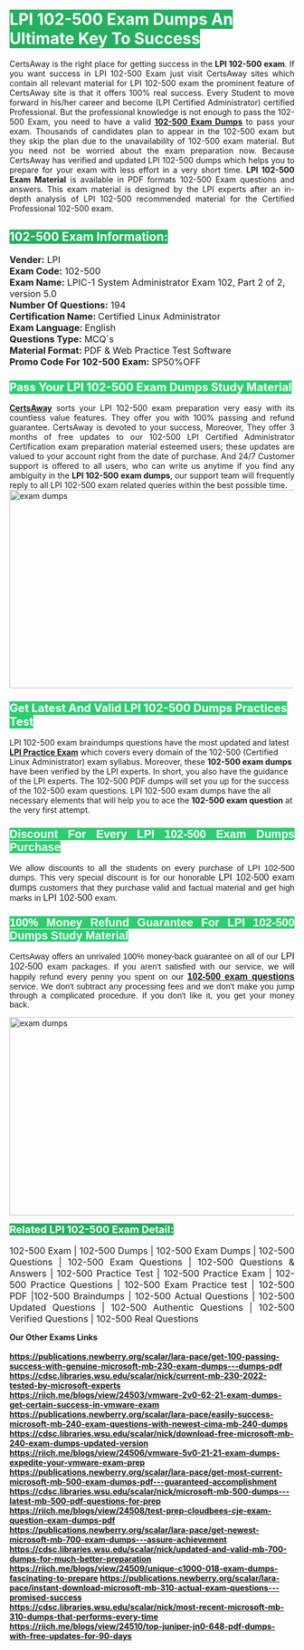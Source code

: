 <h1><span style="color:#ffffff"><strong><span style="background-color:#27ae60">LPI 102-500 Exam Dumps An Ultimate Key To Success</span></strong></span></h1> <div style="text-align:justify">CertsAway is the right place for getting success in the <strong>LPI 102-500 exam</strong>. If you want success in LPI 102-500 Exam just visit CertsAway sites which contain all relevant material for LPI 102-500 exam the prominent feature of CertsAway site is that it offers 100% real success. Every Student to move forward in his/her career and become (LPI Certified Administrator) certified Professional. But the professional knowledge is not enough to pass the 102-500 Exam, you need to have a valid <a href="https://www.certsaway.com/lpi/102-500-exam-dumps"><strong>102-500 Exam Dumps</strong></a> to pass your exam. Thousands of candidates plan to appear in the 102-500 exam but they skip the plan due to the unavailability of 102-500 exam material. But you need not be worried about the exam preparation now. Because CertsAway has verified and updated LPI 102-500 dumps which helps you to prepare for your exam with less effort in a very short time. <strong>LPI 102-500 Exam Material</strong> is available in PDF formats 102-500 Exam questions and answers. This exam material is designed by the LPI experts after an in-depth analysis of LPI 102-500 recommended material for the Certified Professional 102-500 exam.</div> <h2 style="text-align:justify"><span style="color:#ffffff"><span style="background-color:#27ae60">102-500 Exam Information:</span></span></h2> <p><span style="font-size:16px"><strong>Vender:</strong> LPI<br /> <strong>Exam Code:</strong> 102-500<br /> <strong>Exam Name:</strong> LPIC-1 System Administrator Exam 102, Part 2 of 2, version 5.0<br /> <strong>Number Of Questions:</strong> 194<br /> <strong>Certification Name: </strong>Certified Linux Administrator<br /> <strong>Exam Language: </strong>English<br /> <strong>Questions Type:</strong> MCQ`s<br /> <strong>Material Format: </strong>PDF & Web Practice Test Software<br /> <strong>Promo Code For 102-500 Exam: </strong>SP50%OFF</span></p> <h3><span style="font-size:20px"><span style="color:#ffffff"><strong><span style="background-color:#2ecc71">Pass Your LPI 102-500 Exam Dumps Study Material</span></strong></span></span></h3> <div style="text-align:justify"><a href=" https://www.certsaway.com/"><strong>CertsAway</strong></a> sorts your LPI 102-500 exam preparation very easy with its countless value features. They offer you with 100% passing and refund guarantee. CertsAway is devoted to your success, Moreover, They offer 3 months of free updates to our 102-500 LPI Certified Administrator Certification exam preparation material esteemed users; these updates are valued to your account right from the date of purchase. And 24/7 Customer support is offered to all users, who can write us anytime if you find any ambiguity in the <strong>LPI 102-500 exam dumps</strong>, our support team will frequently reply to all LPI 102-500 exam related queries within the best possible time.</div> <div style="text-align:justify"> </div> <div style="text-align:justify"><a href="https://www.certsaway.com/lpi/102-500-exam-dumps" rel="no-follow"><img alt="exam dumps" src="https://www.certcollections.com/uploads/content/certsaway.png" style="height:350px; width:750px" /></a></div> <h3><span style="font-size:20px"><span style="color:#ffffff"><strong><span style="background-color:#2ecc71">Get Latest And Valid LPI 102-500 Dumps Practices Test</span></strong></span></span></h3> <p>LPI 102-500 exam braindumps questions have the most updated and latest <a href="https://www.certsaway.com/lpi-questions"><strong>LPI Practice Exam</strong></a> which covers every domain of the 102-500 (Certified Linux Administrator) exam syllabus. Moreover, these <strong>102-500 exam dumps</strong> have been verified by the LPI experts. In short, you also have the guidance of the LPI experts. The 102-500 PDF dumps will set you up for the success of the 102-500 exam questions. LPI 102-500 exam dumps have the all necessary elements that will help you to ace the <strong>102-500 exam question</strong> at the very first attempt.</p> <h3 style="text-align:justify"><span style="font-size:20px"><span style="color:#ffffff"><strong><span style="font-family:Calibri,sans-serif"><span style="background-color:#2ecc71">Discount For Every </span><span style="background-color:#2ecc71">LPI 102-500 Exam</span><span style="background-color:#2ecc71"> Dumps Purchase</span></span></strong></span></span></h3> <div style="text-align:justify"> <p><span style="font-size:11pt"><span style="font-family:Calibri,sans-serif">We allow discounts to all the students on every purchase of LPI 102-500 dumps. This very special discount is for our honorable <span style="font-size:12.0pt"><span style="background-color:white">LPI 102-500 exam dumps </span></span>customers that they purchase valid and factual material and get high marks in <span style="font-size:12.0pt"><span style="background-color:white">LPI 102-500 </span></span>exam. </span></span></p> <h3><span style="font-size:20px"><span style="color:#ffffff"><strong><span style="font-family:Calibri,sans-serif"><span style="background-color:#2ecc71">100% Money Refund Guarantee For </span><span style="background-color:#2ecc71">LPI 102-500 Dumps Study Material</span></span></strong></span></span></h3> <p><span style="font-size:11pt"><span style="font-family:Calibri,sans-serif">CertsAway offers an unrivaled 100% money-back guarantee on all of our <span style="font-size:12.0pt"><span style="background-color:white">LPI 102-500 </span></span>exam packages. If you aren't satisfied with our service, we will happily refund every penny you spent on our <span style="font-size:12.0pt"><span style="background-color:white"><a href="https://www.certsaway.com/lpi/102-500-exam-dumps"><strong>102-500 exam questions</strong></a> </span></span>service. We don't subtract any processing fees and we don't make you jump through a complicated procedure. If you don't like it, you get your money back.</span></span></p> <p><a href="https://www.certsaway.com/lpi/102-500-exam-dumps" rel="no-follow"><img alt="exam dumps" src="https://www.certcollections.com/uploads/content/certsaway_(2)2.png" style="height:350px; width:750px" /></a></p> <p><span style="color:#ffffff"><strong><span style="font-size:18px"><span style="background-color:#27ae60">Related LPI 102-500 Exam Detail:</span></span></strong></span><br /> <br /> <span style="font-size:16px">102-500 Exam | 102-500 Dumps | 102-500 Exam Dumps | 102-500 Questions | 102-500 Exam Questions | 102-500 Questions & Answers | 102-500 Practice Test | 102-500 Practice Exam | 102-500 Practice Questions | 102-500 Exam Practice test | 102-500 PDF |102-500 Braindumps | 102-500 Actual Questions | 102-500 Updated Questions | 102-500 Authentic Questions | 102-500 Verified Questions | 102-500 Real Questions</span></p> </div>	<b> Our Other Exams Links<br><br><a href='https://publications.newberry.org/scalar/lara-pace/get-100-passing-success-with-genuine-microsoft-mb-230-exam-dumps---dumps-pdf' >https://publications.newberry.org/scalar/lara-pace/get-100-passing-success-with-genuine-microsoft-mb-230-exam-dumps---dumps-pdf</a><br><a href='https://cdsc.libraries.wsu.edu/scalar/nick/current-mb-230-2022-tested-by-microsoft-experts' >https://cdsc.libraries.wsu.edu/scalar/nick/current-mb-230-2022-tested-by-microsoft-experts</a><br><a href='https://riich.me/blogs/view/24503/vmware-2v0-62-21-exam-dumps-get-certain-success-in-vmware-exam' >https://riich.me/blogs/view/24503/vmware-2v0-62-21-exam-dumps-get-certain-success-in-vmware-exam</a>
<a href='https://publications.newberry.org/scalar/lara-pace/easily-success-microsoft-mb-240-exam-questions-with-newest-cima-mb-240-dumps' >https://publications.newberry.org/scalar/lara-pace/easily-success-microsoft-mb-240-exam-questions-with-newest-cima-mb-240-dumps</a><br><a href='https://cdsc.libraries.wsu.edu/scalar/nick/download-free-microsoft-mb-240-exam-dumps-updated-version' >https://cdsc.libraries.wsu.edu/scalar/nick/download-free-microsoft-mb-240-exam-dumps-updated-version</a><br><a href='https://riich.me/blogs/view/24506/vmware-5v0-21-21-exam-dumps-expedite-your-vmware-exam-prep' >https://riich.me/blogs/view/24506/vmware-5v0-21-21-exam-dumps-expedite-your-vmware-exam-prep</a>
<a href='https://publications.newberry.org/scalar/lara-pace/get-most-current-microsoft-mb-500-exam-dumps-pdf---guaranteed-accomplishment' >https://publications.newberry.org/scalar/lara-pace/get-most-current-microsoft-mb-500-exam-dumps-pdf---guaranteed-accomplishment</a><br><a href='https://cdsc.libraries.wsu.edu/scalar/nick/microsoft-mb-500-dumps---latest-mb-500-pdf-questions-for-prep' >https://cdsc.libraries.wsu.edu/scalar/nick/microsoft-mb-500-dumps---latest-mb-500-pdf-questions-for-prep</a><br><a href='https://riich.me/blogs/view/24508/test-prep-cloudbees-cje-exam-question-exam-dumps-pdf' >https://riich.me/blogs/view/24508/test-prep-cloudbees-cje-exam-question-exam-dumps-pdf</a>
<a href='https://publications.newberry.org/scalar/lara-pace/get-newest-microsoft-mb-700-exam-dumps---assure-achievement' >https://publications.newberry.org/scalar/lara-pace/get-newest-microsoft-mb-700-exam-dumps---assure-achievement</a><br><a href='https://cdsc.libraries.wsu.edu/scalar/nick/updated-and-valid-mb-700-dumps-for-much-better-preparation' >https://cdsc.libraries.wsu.edu/scalar/nick/updated-and-valid-mb-700-dumps-for-much-better-preparation</a><br><a href='https://riich.me/blogs/view/24509/unique-c1000-018-exam-dumps-fascinating-to-prepare' >https://riich.me/blogs/view/24509/unique-c1000-018-exam-dumps-fascinating-to-prepare</a>
<a href='https://publications.newberry.org/scalar/lara-pace/instant-download-microsoft-mb-310-actual-exam-questions---promised-success' >https://publications.newberry.org/scalar/lara-pace/instant-download-microsoft-mb-310-actual-exam-questions---promised-success</a><br><a href='https://cdsc.libraries.wsu.edu/scalar/nick/most-recent-microsoft-mb-310-dumps-that-performs-every-time' >https://cdsc.libraries.wsu.edu/scalar/nick/most-recent-microsoft-mb-310-dumps-that-performs-every-time</a><br><a href='https://riich.me/blogs/view/24510/top-juniper-jn0-648-pdf-dumps-with-free-updates-for-90-days' >https://riich.me/blogs/view/24510/top-juniper-jn0-648-pdf-dumps-with-free-updates-for-90-days</a>

